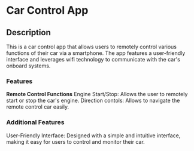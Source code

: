 # Car Control App

## Description
This is a car control app that allows users to remotely control various functions of their car via a smartphone. The app features a user-friendly interface and leverages wifi technology to communicate with the car's onboard systems.

### Features
**Remote Control Functions**
Engine Start/Stop: Allows the user to remotely start or stop the car's engine.
Direction contols: Allows to navigate the remote control car easily.

### Additional Features
User-Friendly Interface: Designed with a simple and intuitive interface, making it easy for users to control and monitor their car.
